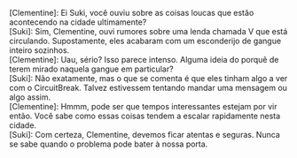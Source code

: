 [Clementine]: Ei Suki, você ouviu sobre as coisas loucas que estão acontecendo na cidade ultimamente?  
[Suki]: Sim, Clementine, ouvi rumores sobre uma lenda chamada V que está circulando. Supostamente, eles acabaram com um esconderijo de gangue inteiro sozinhos.  
[Clementine]: Uau, sério? Isso parece intenso. Alguma ideia do porquê de terem mirado naquela gangue em particular?  
[Suki]: Não exatamente, mas o que se comenta é que eles tinham algo a ver com o CircuitBreak. Talvez estivessem tentando mandar uma mensagem ou algo assim.  
[Clementine]: Hmmm, pode ser que tempos interessantes estejam por vir então. Você sabe como essas coisas tendem a escalar rapidamente nesta cidade.  
[Suki]: Com certeza, Clementine, devemos ficar atentas e seguras. Nunca se sabe quando o problema pode bater à nossa porta.
